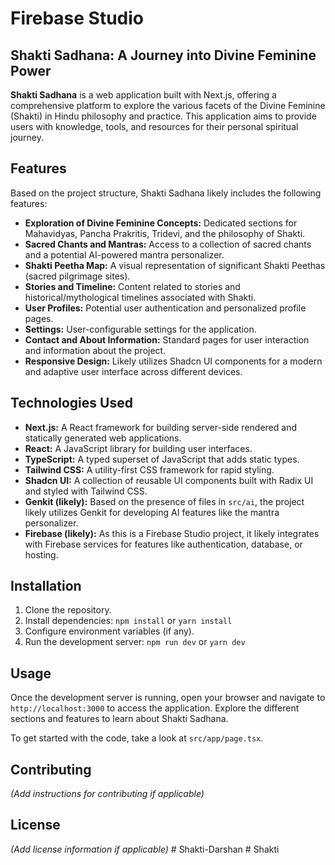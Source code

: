 # Firebase Studio

## Shakti Sadhana: A Journey into Divine Feminine Power

**Shakti Sadhana** is a web application built with Next.js, offering a comprehensive platform to explore the various facets of the Divine Feminine (Shakti) in Hindu philosophy and practice. This application aims to provide users with knowledge, tools, and resources for their personal spiritual journey.

## Features

Based on the project structure, Shakti Sadhana likely includes the following features:

- **Exploration of Divine Feminine Concepts:** Dedicated sections for Mahavidyas, Pancha Prakritis, Tridevi, and the philosophy of Shakti.
- **Sacred Chants and Mantras:** Access to a collection of sacred chants and a potential AI-powered mantra personalizer.
- **Shakti Peetha Map:** A visual representation of significant Shakti Peethas (sacred pilgrimage sites).
- **Stories and Timeline:** Content related to stories and historical/mythological timelines associated with Shakti.
- **User Profiles:** Potential user authentication and personalized profile pages.
- **Settings:** User-configurable settings for the application.
- **Contact and About Information:** Standard pages for user interaction and information about the project.
- **Responsive Design:** Likely utilizes Shadcn UI components for a modern and adaptive user interface across different devices.

## Technologies Used

- **Next.js:** A React framework for building server-side rendered and statically generated web applications.
- **React:** A JavaScript library for building user interfaces.
- **TypeScript:** A typed superset of JavaScript that adds static types.
- **Tailwind CSS:** A utility-first CSS framework for rapid styling.
- **Shadcn UI:** A collection of reusable UI components built with Radix UI and styled with Tailwind CSS.
- **Genkit (likely):** Based on the presence of files in `src/ai`, the project likely utilizes Genkit for developing AI features like the mantra personalizer.
- **Firebase (likely):** As this is a Firebase Studio project, it likely integrates with Firebase services for features like authentication, database, or hosting.

## Installation

1. Clone the repository.
2. Install dependencies: `npm install` or `yarn install`
3. Configure environment variables (if any).
4. Run the development server: `npm run dev` or `yarn dev`

## Usage

Once the development server is running, open your browser and navigate to `http://localhost:3000` to access the application. Explore the different sections and features to learn about Shakti Sadhana.

To get started with the code, take a look at `src/app/page.tsx`.

## Contributing

*(Add instructions for contributing if applicable)*

## License

*(Add license information if applicable)*
#   S h a k t i - D a r s h a n  
 #   S h a k t i  
 